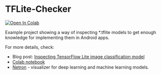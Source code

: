 # TFLite-Checker

[![Open In Colab](https://colab.research.google.com/assets/colab-badge.svg)](https://colab.research.google.com/github/frogermcs/TFLite-Checker/blob/master/notebooks/TensorFlow_Lite_models_overview.ipynb)

Example project showing a way of inspecting *.tflite models to get enough knowledge for implementing them in Android apps.

For more details, check:

- Blog post: [Inspecting TensorFlow Lite image classification model](https://thinkmobile.dev/inspecting-tensorflow-lite-image-classification-model/)
- [Colab notebook](https://colab.research.google.com/github/frogermcs/TFLite-Checker/blob/master/notebooks/TensorFlow_Lite_models_overview.ipynb)
- [Netron](https://github.com/lutzroeder/netron) - visualizer for deep learning and machine learning models.
